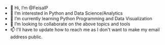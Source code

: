 - 👋 Hi, I’m @FeisalP
- 👀 I’m interested in Python and Data Science/Analytics
- 🌱 I’m currently learning Python Programming and Data Visualization
- 💞️ I’m looking to collaborate on the above topics and tools
- 📫 I'll have to update how to reach me as I don't want to make my email address public.

<!---
FeisalP/FeisalP is a ✨ special ✨ repository because its `README.md` (this file) appears on your GitHub profile.
You can click the Preview link to take a look at your changes.
--->

